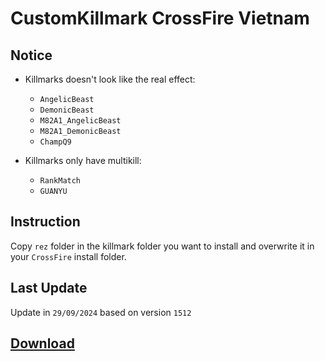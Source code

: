 # CustomKillmark CrossFire Vietnam

## Notice

- Killmarks doesn't look like the real effect:

  - `AngelicBeast`
  - `DemonicBeast`
  - `M82A1_AngelicBeast`
  - `M82A1_DemonicBeast`
  - `ChampQ9`

- Killmarks only have multikill:
  - `RankMatch`
  - `GUANYU`

## Instruction

Copy `rez` folder in the killmark folder you want to install and overwrite it in your `CrossFire` install folder.

## Last Update

Update in `29/09/2024` based on version `1512`

## [Download](https://github.com/nta2005/CustomKillmark/releases/download/latest/CustomKillmark.zip)
